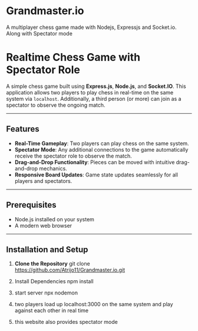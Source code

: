 # Grandmaster.io
A multiplayer chess game made with Nodejs, Expressjs and Socket.io. Along with Spectator mode

# Realtime Chess Game with Spectator Role

A simple chess game built using **Express.js**, **Node.js**, and **Socket.IO**. This application allows two players to play chess in real-time on the same system via `localhost`. Additionally, a third person (or more) can join as a spectator to observe the ongoing match.

---

## Features

- **Real-Time Gameplay**: Two players can play chess on the same system.
- **Spectator Mode**: Any additional connections to the game automatically receive the spectator role to observe the match.
- **Drag-and-Drop Functionality**: Pieces can be moved with intuitive drag-and-drop mechanics.
- **Responsive Board Updates**: Game state updates seamlessly for all players and spectators.

---

## Prerequisites

- Node.js installed on your system
- A modern web browser

---

## Installation and Setup

1. **Clone the Repository**
   git clone https://github.com/Atrijo11/Grandmaster.io.git
   
2. Install Dependencies
    npm install
3. start server 
    npx nodemon
4. two players load up localhost:3000 on the same system and play against each other in real time
5. this website also provides spectator mode
